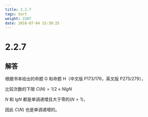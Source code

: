 ```yaml
---
title: 2.2.7
tags: Sort
weight: 2207
date: 2018-07-04 15:39:25
---
```


# 2.2.7


## 解答

根据书本给出的命题 G 和命题 H（中文版 P173/176，英文版 P275/279）， 

比较次数的下限 $C(N) = 1/2 \times NlgN$

$N$ 和 $lgN$ 都是单调递增且大于零的($N>1$)，

因此 $C(N)$ 也是单调递增的。
